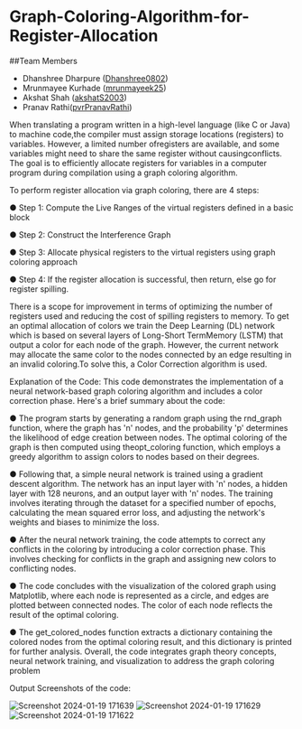 # Graph-Coloring-Algorithm-for-Register-Allocation 

##Team Members
- Dhanshree Dharpure ([Dhanshree0802](https://github.com/Dhanshree0802))
- Mrunmayee Kurhade ([mrunmayeek25](https://github.com/mrunmayeek25))
- Akshat Shah ([akshatS2003](https://github.com/akshatS2003))
- Pranav Rathi([pvrPranavRathi](https://github.com/pvrPranavRathi))

When translating a program written in a high-level language (like C or Java) to machine code,the compiler must assign storage locations (registers) to variables. However, a limited number ofregisters are available, and some variables might need to share the same register without causingconflicts. The goal is to efficiently allocate registers for variables in a computer program during compilation using a graph coloring algorithm.

To perform register allocation via graph coloring, there are 4 steps:

● Step 1: Compute the Live Ranges of the virtual registers defined in a basic block

● Step 2: Construct the Interference Graph

● Step 3: Allocate physical registers to the virtual registers using graph coloring approach

● Step 4: If the register allocation is successful, then return, else go for register spilling.


There is a scope for improvement in terms of optimizing the number of registers used and reducing the cost of spilling registers to memory. To get an optimal allocation of colors we train the Deep Learning (DL) network which is based on several layers of Long-Short TermMemory (LSTM) that output a color for each node of the graph. However, the current network may allocate the same color to the nodes connected by an edge resulting in an invalid coloring.To solve this, a Color Correction algorithm is used.


Explanation of the Code:
This code demonstrates the implementation of a neural network-based graph coloring algorithm and includes a color correction phase. Here's a brief summary about the code:

● The program starts by generating a random graph using the rnd_graph function, where the graph has 'n' nodes, and the probability 'p' determines the likelihood of edge creation between nodes. The optimal coloring of the graph is then computed using theopt_coloring function, which employs a greedy algorithm to assign colors to nodes based on their degrees.

● Following that, a simple neural network is trained using a gradient descent algorithm. The network has an input layer with 'n' nodes, a hidden layer with 128 neurons, and an output layer with 'n' nodes. The training involves iterating through the dataset for a specified number of epochs, calculating the mean squared error loss, and adjusting the network's weights and biases to minimize the loss.

● After the neural network training, the code attempts to correct any conflicts in the coloring by introducing a color correction phase. This involves checking for conflicts in the graph and assigning new colors to conflicting nodes.

● The code concludes with the visualization of the colored graph using Matplotlib, where each node is represented as a circle, and edges are plotted between connected nodes. The color of each node reflects the result of the optimal coloring.

● The get_colored_nodes function extracts a dictionary containing the colored nodes from the optimal coloring result, and this dictionary is printed for further analysis. Overall, the code integrates graph theory concepts, neural network training, and visualization to address the graph coloring problem


Output Screenshots of the code:

![Screenshot 2024-01-19 171639](https://github.com/pvrPranavRathi/Graph-Coloring-Algorithm-for-Register-Allocation/assets/99244980/f1654b21-ab7b-47f7-ba2e-e261f6f6153e)
![Screenshot 2024-01-19 171629](https://github.com/pvrPranavRathi/Graph-Coloring-Algorithm-for-Register-Allocation/assets/99244980/8bffea38-cd69-44e5-b616-b3e5e9f95619)
![Screenshot 2024-01-19 171622](https://github.com/pvrPranavRathi/Graph-Coloring-Algorithm-for-Register-Allocation/assets/99244980/5eaf7009-e965-40f4-b654-ad55a1a9db26)

